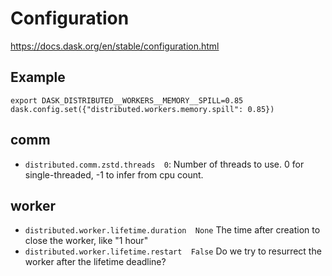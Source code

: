 # Configuration

https://docs.dask.org/en/stable/configuration.html

## Example
```
export DASK_DISTRIBUTED__WORKERS__MEMORY__SPILL=0.85
dask.config.set({"distributed.workers.memory.spill": 0.85})
```

## comm
- `distributed.comm.zstd.threads  0`: 
  Number of threads to use. 0 for single-threaded, -1 to infer from cpu count.

## worker
- `distributed.worker.lifetime.duration  None`
  The time after creation to close the worker, like "1 hour"
- `distributed.worker.lifetime.restart  False`
  Do we try to resurrect the worker after the lifetime deadline?
